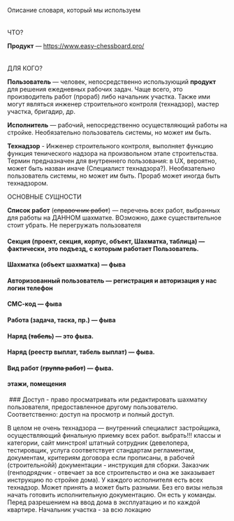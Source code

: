 Описание словаря, который мы используем
<br>
<br>
<br>
ЧТО?

**Продукт** — https://www.easy-chessboard.pro/
<br>
<br>
<br>
ДЛЯ КОГО?

**Пользователь** — человек, непосредственно использующий **продукт** для решения ежедневных рабочих задач. Чаще всего, это производитель работ (прораб) либо начальник участка. Также ими могут являться инженер строительного контроля (технадзор), мастер участка, бригадир, др.

**Исполнитель** — рабочий, непосредственно осуществляющий работы на стройке. Необязательно пользователь системы, но может им быть.

**Технадзор** - Инженер строительного контроля, выполняет функцию функция тенического надзора на произвольном этапе строительства. Термин предназначен для внутреннего пользования: в UX, вероятно, может быть назван иначе (Специалист технадзора?). Необязательно пользователь системы, но может им быть. Прораб может иногда быть технадзором.

ОСНОВНЫЕ СУЩНОСТИ

**Список работ** (~~справочник работ~~) — перечень всех работ, выбранных для работы на ДАННОМ  шахматке. 
ВОзможно, даже существительное стоит убрать. Не перегружать пользователя

#### Секция (проект, секция, корпус, объект, Шахматка, таблица) — фактически, это подъезд, с которым работает Пользователь.
#### Шахматка (объект шахматка) — фыва 

#### Авторизованный пользователь — регистрация и авторизация у нас логин телефон
#### СМС-код — фыва
#### Работа (задача, таска, пр.) — фыва


#### Наряд (~~табель~~) — это фыва.
#### Наряд (реестр выплат, табель выплат) — фыва.
#### Вид работ (~~группа работ~~) — фыва.

#### этажи, помещения

 ### Доступ - право просматривать или редактировать шахматку пользователя, предоставленное другому пользователю. Соответственно: доступ на просмотр и полный доступ.






В целом не очень технадзора — внутренний специалист застройщика, осуществляющий финальную приемку всех работ. выбрать!!! классы и категории, сайт минстроя! штатный сотрудник (девелопера, тестировщик, услуга соответствует стандартам регламентам, документам, критериям договора если прописаны, в рабочей (строительнойй) документации - инструкция для сборки. Заказчик (генподрядчик - отвечает за все строительство и она же заказывает инструкцию по стройке дома). У каждого исполнителя есть всех технадзор. Может принять а может быть разными. Без его визы нельзя начать готовить исполнительную документацию. Он есть у команды.
Перед разрешением на ввод дома в эксплуатацию и по каждой квартире. 
Начальник участка - за всю локацию

